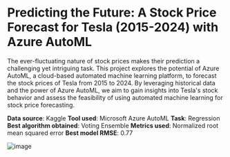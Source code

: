 # Predicting the Future: A Stock Price Forecast for Tesla (2015-2024) with Azure AutoML

The ever-fluctuating nature of stock prices makes their prediction a challenging yet intriguing task. This project explores the potential of Azure AutoML, a cloud-based automated machine learning platform, to forecast the stock prices of Tesla from 2015 to 2024. By leveraging historical data and the power of Azure AutoML, we aim to gain insights into Tesla's stock behavior and assess the feasibility of using automated machine learning for stock price forecasting.

<strong>Data source</strong>: Kaggle
<strong>Tool used</strong>: Microsoft Azure AutoML
<strong>Task</strong>: Regression
<strong>Best algorithm obtained</strong>: Voting Ensemble
<strong>Metrics used</strong>: Normalized root mean squared error
<strong>Best model RMSE</strong>: 0.77

![image](https://github.com/tanushreedour/Stock-Forecasting-using-Azure-AutoML/assets/147717390/8a83100f-a898-4fcb-9f8c-de78ecc1e8d7)
